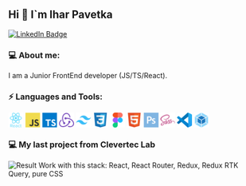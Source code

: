 ## Hi 👋 I`m Ihar Pavetka
<a href="https://www.linkedin.com/in/884580231" target="blank"><img src="https://img.shields.io/badge/LinkedIn-blue?style=for-the-badge&logo=linkedin&logoColor=white" alt="LinkedIn Badge"/></a>

### 💻 About me:
I am a Junior FrontEnd developer (JS/TS/React).
### ⚡ Languages and Tools:
<a href="URL_REDIRECT" target="blank"><img align="center" src="https://github.com/devicons/devicon/blob/master/icons/react/react-original-wordmark.svg" height="30" /></a> <a href="URL_REDIRECT" target="blank"><img align="center" src="https://github.com/devicons/devicon/blob/master/icons/javascript/javascript-original.svg" height="30" /></a> <a href="URL_REDIRECT" target="blank"><img align="center" src="https://github.com/devicons/devicon/blob/master/icons/typescript/typescript-original.svg" height="30" /></a> <a href="URL_REDIRECT" target="blank"><img align="center" src="https://github.com/devicons/devicon/blob/master/icons/redux/redux-original.svg" height="30" /></a> <a href="URL_REDIRECT" target="blank"><img align="center" src="https://github.com/devicons/devicon/blob/master/icons/tailwindcss/tailwindcss-plain.svg" height="30" /></a> <a href="URL_REDIRECT" target="blank"><img align="center" src="https://github.com/devicons/devicon/blob/master/icons/css3/css3-original.svg" height="30" /></a> <a href="URL_REDIRECT" target="blank"><img align="center" src="https://github.com/devicons/devicon/blob/master/icons/figma/figma-original.svg" height="30" /></a> <a href="URL_REDIRECT" target="blank"><img align="center" src="https://github.com/devicons/devicon/blob/master/icons/html5/html5-original.svg" height="30" /></a> <a href="URL_REDIRECT" target="blank"><img align="center" src="https://github.com/devicons/devicon/blob/master/icons/photoshop/photoshop-plain.svg" height="30" /></a> <a href="URL_REDIRECT" target="blank"><img align="center" src="https://github.com/devicons/devicon/blob/master/icons/sass/sass-original.svg" height="30" /></a> <a href="URL_REDIRECT" target="blank"><img align="center" src="https://github.com/devicons/devicon/blob/master/icons/vscode/vscode-original.svg" height="30" /></a> <a href="URL_REDIRECT" target="blank"><img align="center" src="https://github.com/devicons/devicon/blob/master/icons/webpack/webpack-original.svg" height="30" /></a>

### 💻 My last project from Clevertec Lab
![Result](https://user-images.githubusercontent.com/99878208/219035139-8df5ffc2-c21e-4f2d-bd1e-600d491b4fd8.gif)
Work with this stack: React, React Router, Redux, Redux RTK Query, pure CSS

<!--
### :fire: My stats
[![GitHub Streak](https://github-readme-streak-stats.herokuapp.com?user=MuJlblii&theme=onedark)](https://git.io/streak-stats)
![MuJlblii's GitHub stats](https://github-readme-stats.vercel.app/api?username=MuJlblii&show_icons=true&theme=dracula&hide=stars,issues&count_private=true)
**MuJlblii/MuJlblii** is a ✨ _special_ ✨ repository because its `README.md` (this file) appears on your GitHub profile.

Here are some ideas to get you started:

- 🔭 I’m currently working on ...
- 🌱 I’m currently learning ...
- 👯 I’m looking to collaborate on ...
- 🤔 I’m looking for help with ...
- 💬 Ask me about ...
- 📫 How to reach me: ...
- 😄 Pronouns: ...
- ⚡ Fun fact: ...
-->

